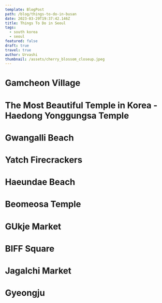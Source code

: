 ```yaml
---
template: BlogPost
path: /blog/things-to-do-in-busan
date: 2023-03-29T19:37:42.146Z
title: Things To Do in Seoul
tags:
  - south korea
  - seoul
featured: false
draft: true
travel: true
author: Urvashi
thumbnail: /assets/cherry_blossom_closeup.jpeg
---
```


# Gamcheon Village

# The Most Beautiful Temple in Korea - Haedong Yonggungsa Temple

# Gwangalli Beach

# Yatch Firecrackers

# Haeundae Beach

# Beomeosa Temple

# GUkje Market

# BIFF Square

# Jagalchi Market

# Gyeongju